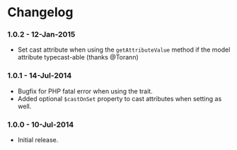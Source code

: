 # Changelog


### 1.0.2 - 12-Jan-2015

- Set cast attribute when using the `getAttributeValue` method if the model attribute typecast-able (thanks @Torann)


### 1.0.1 - 14-Jul-2014

- Bugfix for PHP fatal error when using the trait.
- Added optional `$castOnSet` property to cast attributes when setting as well.


### 1.0.0 - 10-Jul-2014

- Initial release.

